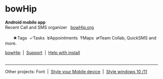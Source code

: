 # bowHip
<b>Android mobile app</b><br>
Recent Call and SMS organizer  
<a href="https://bowhip.org">bowHip.org</a><br><br>
        ★Tags  ✓Tasks  𑀫Appointments  ߉Maps  ⇄Team Collab, QuickSMS and more.

<a target="_blank" href="https://bowhip.org">bowHip</a>  |  <a target="_blank" href="https://bowhip.blogspot.com/2022/02/bowhip-phone-call-sms-organizer-mobile.html">Support</a>  |  <a target="_blank" href="https://bowhip.org/Help-installing-apk-to-mobile-device.html">Help with install</a><br><br>
<hr />
Other projects: Font  |  <a target="_blank" href="https://codepen.io/qp5/full/WNGbLBy">Style your Mobile device</a>  |   <a target="_blank" href="https://codepen.io/qp5/project/full/ZmBrJo">Style windows 10 /11</a>

